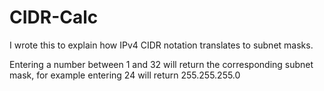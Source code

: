 # CIDR-Calc

I wrote this to explain how IPv4 CIDR notation translates to subnet masks.

Entering a number between 1 and 32 will return the corresponding subnet mask, for example entering 24 will return 255.255.255.0
